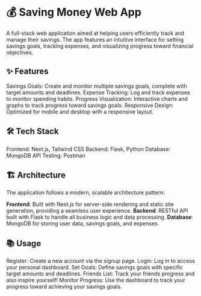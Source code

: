 # 💰 **Saving Money Web App**

A full-stack web application aimed at helping users efficiently track and manage their savings. 
The app features an intuitive interface for setting savings goals, tracking expenses, and visualizing progress toward financial objectives.


## ✨ Features
Savings Goals: Create and monitor multiple savings goals, complete with target amounts and deadlines.
Expense Tracking: Log and track expenses to monitor spending habits.
Progress Visualization: Interactive charts and graphs to track progress toward savings goals.
Responsive Design: Optimized for mobile and desktop with a responsive layout.


## 🛠 Tech Stack
Frontend: Next.js, Tailwind CSS
Backend: Flask, Python
Database: MongoDB
API Testing: Postman


## 🏗 Architecture
The application follows a modern, scalable architecture pattern:

**Frontend**: Built with Next.js for server-side rendering and static site generation, providing a seamless user experience.
**Backend**: RESTful API built with Flask to handle all business logic and data processing.
**Database**: MongoDB for storing user data, savings goals, and expenses.


## 📚 Usage
Register: Create a new account via the signup page.
Login: Log in to access your personal dashboard.
Set Goals: Define savings goals with specific target amounts and deadlines.
Friends List: Track your friends progress and also inspire yourself!
Monitor Progress: Use the dashboard to track your progress toward achieving your savings goals.
